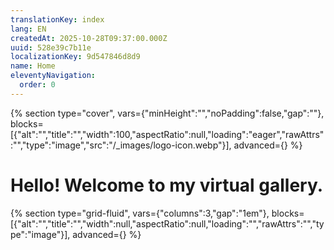 ```yaml
---
translationKey: index
lang: EN
createdAt: 2025-10-28T09:37:00.000Z
uuid: 528e39c7b11e
localizationKey: 9d547846d8d9
name: Home
eleventyNavigation:
  order: 0
---
```

{% section type="cover", vars={"minHeight":"","noPadding":false,"gap":""}, blocks=[{"alt":"","title":"","width":100,"aspectRatio":null,"loading":"eager","rawAttrs":"","type":"image","src":"/_images/logo-icon.webp"}], advanced={} %}

# Hello! Welcome to my virtual gallery.

{% section type="grid-fluid", vars={"columns":3,"gap":"1em"}, blocks=[{"alt":"","title":"","width":null,"aspectRatio":null,"loading":"","rawAttrs":"","type":"image"}], advanced={} %}

